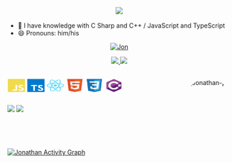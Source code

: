 <p align=center><img src="https://readme-typing-svg.herokuapp.com?color=%2312A940&lines=I'm+Jonathan+;Or+Jon;Nice+to+meet+you!;🤙&center=true&size=28"></p>


- 🔭 I have knowledge with C Sharp and C++ / JavaScript and TypeScript
- 😄 Pronouns: him/his

<a href="https://github.com/joncavalcanti">
  <p align="center"><img height="180em" src="https://github-readme-streak-stats.herokuapp.com?user=joncavalcanti&theme=dark&date_format=M%20j%5B%2C%20Y%5D" alt="Jon" /></p>
  <p align="center">
    <img height="135em" src="https://github-readme-stats.vercel.app/api?username=joncavalcanti&show_icons=true&theme=dark" />
    <img height="135em" src="https://github-readme-stats.vercel.app/api/top-langs/?username=joncavalcanti&theme=dark&layout=compact" />
  </p>
</a>
  
  <div style="display: inline_block"><br>
  <img align="center" alt="Jonathan-Js" height="30" width="40" src="https://raw.githubusercontent.com/devicons/devicon/master/icons/javascript/javascript-plain.svg">
  <img align="center" alt="Jonathan-Ts" height="30" width="40" src="https://raw.githubusercontent.com/devicons/devicon/master/icons/typescript/typescript-plain.svg">
  <img align="center" alt="Jonathan-React" height="30" width="40" src="https://raw.githubusercontent.com/devicons/devicon/master/icons/react/react-original.svg">
  <img align="center" alt="Jonathan-HTML" height="30" width="40" src="https://raw.githubusercontent.com/devicons/devicon/master/icons/html5/html5-original.svg">
  <img align="center" alt="Jonathan-CSS" height="30" width="40" src="https://raw.githubusercontent.com/devicons/devicon/master/icons/css3/css3-original.svg">
  <img align="center" alt="Jonathan-Csharp" height="30" width="40" src="https://raw.githubusercontent.com/devicons/devicon/master/icons/csharp/csharp-original.svg">
  <img align="right" alt="Jonathan-pic" height="150" style="border-radius:50px;" src="https://i.imgur.com/7A5ZfPJ.gif">
</div>
  
  ##
 
<div> 

 <a href = "mailto:jonathansavitar@gmail.com"><img src="https://img.shields.io/badge/-Gmail-%23333?style=for-the-badge&logo=gmail&logoColor=white" target="_blank"></a>
 <a href="https://www.linkedin.com/in/jonathan-cavalcanti-5281651a6/" target="_blank"><img src="https://img.shields.io/badge/-LinkedIn-%230077B5?style=for-the-badge&logo=linkedin&logoColor=white" target="_blank"></a> 
 
 
</div>

<br/>
  <br/>
     <br/>

<a href="https://github.com/joncavalcanti/github-readme-activity-graph"><img alt="Jonathan Activity Graph" src="https://activity-graph.herokuapp.com/graph?username=joncavalcanti&bg_color=000000&color=FFFFFF&line=006400&point=FFFFFF&hide_border=true" /></a>

  <br/>
      <br/>
          <br/>
  
